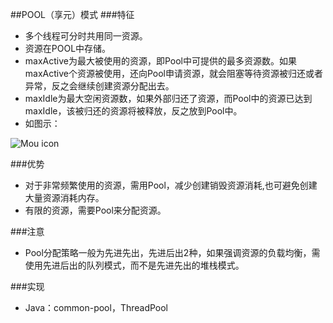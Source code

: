 ##POOL（享元）模式
###特征
* 多个线程可分时共用同一资源。
* 资源在POOL中存储。
* maxActive为最大被使用的资源，即Pool中可提供的最多资源数。如果maxActive个资源被使用，还向Pool申请资源，就会阻塞等待资源被归还或者异常，反之会继续创建资源分配出去。
* maxIdle为最大空闲资源数，如果外部归还了资源，而Pool中的资源已达到maxIdle，该被归还的资源将被释放，反之放到Pool中。
* 如图示：

![Mou icon](http://static.open-open.com/lib/uploadImg/20141108/20141108213224_479.jpg)


###优势
* 对于非常频繁使用的资源，需用Pool，减少创建销毁资源消耗,也可避免创建大量资源消耗内存。
* 有限的资源，需要Pool来分配资源。

###注意
* Pool分配策略一般为先进先出，先进后出2种，如果强调资源的负载均衡，需使用先进后出的队列模式，而不是先进先出的堆栈模式。

###实现
* Java：common-pool，ThreadPool